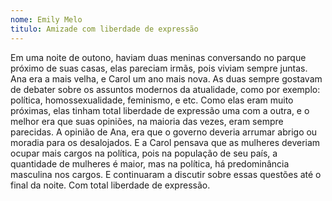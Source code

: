 ```yaml
---
nome: Emily Melo
titulo: Amizade com liberdade de expressão
---
```


Em uma noite de outono, haviam duas meninas conversando no parque próximo de suas casas, elas pareciam irmãs, pois viviam sempre juntas. Ana era a mais velha, e Carol um ano mais nova. 
As duas sempre gostavam de debater sobre os assuntos modernos da atualidade, como por exemplo: política, homossexualidade, feminismo, e etc. 
Como elas eram muito próximas, elas tinham total liberdade de expressão uma com a outra, e o melhor era que suas opiniões, na maioria das vezes, eram sempre parecidas. 
A opinião de Ana, era que o governo deveria arrumar abrigo ou moradia para os desalojados. E a Carol pensava que as mulheres deveriam ocupar mais cargos na política, pois na população de seu país, a quantidade de mulheres é maior, mas na política, há predominância masculina nos cargos. E continuaram a discutir sobre essas questões até o final da noite. Com total liberdade de expressão. 
